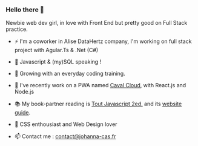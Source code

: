 ### Hello there 🤙
Newbie web dev girl, in love with Front End but pretty good on Full Stack practice.

- ⚡ I'm a coworker in Alise DataHertz company, I'm working on full stack project with Agular.Ts & .Net (C#)
- 💬 Javascript & (my)SQL speaking !
- :sunflower: Growing with an everyday coding training.
- 🐎 I've recently work on a PWA named [Caval Cloud](https://sites.google.com/cavalcloud.com/cavalcloud/accueil), with React.js and Node.js
- :books: My book-partner reading is [Tout Javascript 2ed.](https://livre.fnac.com/a13991951/Olivier-Hondermarck-Tout-JavaScript) and its [website guide](https://www.toutjavascript.com/main/index.php3).
- :art: CSS enthousiast and Web Design lover

- 📫 Contact me : contact@johanna-cas.fr

<!--
**Johanna-cs/Johanna-cs** is a ✨ _special_ ✨ repository because its `README.md` (this file) appears on your GitHub profile.



- 🔭 I’m currently working on a PWA project from Caval Cloud app, with React.js and Node.js
- 🌱 I’m currently learning ...
- 👯 I’m looking to collaborate on ...
- 🤔 I’m looking for help with ...
- 💬 Ask me about ...
- 📫 Contact me : contact@johanna-cas.fr
- 😄 Pronouns: ...
- ⚡ Fun fact: ...
-->
